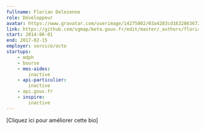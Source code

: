 ```yaml
---
fullname: Florian Delezenne
role: Développeur
avatar: https://www.gravatar.com/userimage/14275002/03a4283cd1632863672a3e249abdb8cb.png?size=512
link: https://github.com/sgmap/beta.gouv.fr/edit/master/_authors/florian.delezenne.md
start: 2014-06-01
end: 2017-02-15
employer: service/octo
startups:
    - mdph
    - bourse
    - mes-aides:
        inactive
    - api-particulier:
        inactive
    - api.gouv.fr
    - inspire:
        inactive
---
```


[Cliquez ici pour améliorer cette bio]
